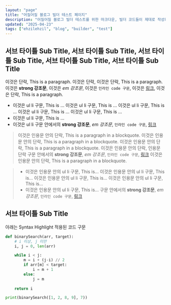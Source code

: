 ```yaml
---
layout: "page"
title: "어질어질 블로그 빌더 테스트 페이지"
description: "어질어질 블로그 빌더 테스트를 위한 마크다운, 빌더 코드들이 제대로 작성되었는지 테스트 해보기 위한 페이지"
updated: "2025-04-23"
tags: ["ehzilehzil", "blog", "builder", "test"]
---
```


## 서브 타이틀 Sub Title, 서브 타이틀 Sub Title, 서브 타이틀 Sub Title, 서브 타이틀 Sub Title, 서브 타이틀 Sub Title

이것은 단락, This is a paragraph. 이것은 단락, 이것은 단락, This is a paragraph. 이것은 **strong 강조문**, 이것은 *em 강조문*, 이것은 `인라인 code 구문`, 이것은 [링크](#), 이것은 단락, This is a paragraph.

- 이것은 ul li 구문, This is ... 이것은 ul li 구문, This is ... 이것은 ul li 구문, This is ... 이것은 ul li 구문, This is ... 이것은 ul li 구문, This is ... 
- 이것은 ul li 구문, This is ...
- 이것은 ul li 구문 안에서의 **strong 강조문**, *em 강조문*, `인라인 code 구문`, [링크](#)

> 이것은 인용문 안의 단락, This is a paragraph in a blockquote. 이것은 인용문 안의 단락, This is a paragraph in a blockquote. 이것은 인용문 안의 단락, This is a paragraph in a blockquote.
> 이것은 인용문 안의 단락, 인용문 단락 구문 안에서의 **strong 강조문**, *em 강조문*, `인라인 code 구문`, [링크](#)
> 이것은 인용문 안의 단락, This is a paragraph in a blockquote.

> - 이것은 인용문 안의 ul li 구문, This is... 이것은 인용문 안의 ul li 구문, This is... 이것은 인용문 안의 ul li 구문, This is... 이것은 인용문 안의 ul li 구문, This is...
> - 이것은 인용문 안의 ul li 구문, This is... 구문 안에서의 **strong 강조문**, *em 강조문*, `인라인 code 구문`, [링크](#)

## 서브 타이틀 Sub Title

아래는 Syntax Highlight 적용된 코드 구문

```python
def binarySearch(arr, target):
    # i 이상, j 미만
    i, j = 0, len(arr)

    while i < j:
        m = i + (j-i) // 2
        if arr[m] < target:
            i = m + 1
        else:
            j = m
    
    return i

print(binarySearch([1, 2, 8, 9], 7))
```